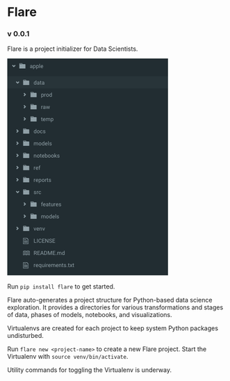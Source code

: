 # Flare

### v 0.0.1
Flare is a project initializer for Data Scientists.

![Alt text](/res/directory.png "Sample Directory Structure")

Run `pip install flare` to get started.

Flare auto-generates a project structure for Python-based data science exploration. It provides a directories for various transformations and stages of data, phases of models, notebooks, and visualizations.

Virtualenvs are created for each project to keep system Python packages undisturbed.

Run  `flare new <project-name>` to create a new Flare project. Start the Virtualenv with `source venv/bin/activate`.

Utility commands for toggling the Virtualenv is underway.

